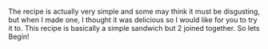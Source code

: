 The recipe is actually very simple and some may think it must be disgusting, but when I made one, I thought it was delicious so I would like for you to try it to. This recipe is basically a simple sandwich but 2 joined together. So lets Begin!